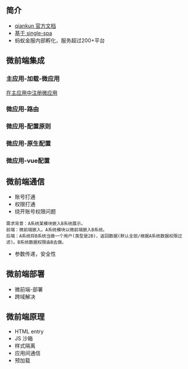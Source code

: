 ## 简介
- [qiankun 官方文档](https://qiankun.umijs.org/zh)
- [基于 single-spa](https://github.com/single-spa/single-spa)
- 蚂蚁金服内部孵化，服务超过200+平台

## 微前端集成
### 主应用-加载-微应用

[在主应用中注册微应用](https://qiankun.umijs.org/zh/guide/getting-started#2-%E5%9C%A8%E4%B8%BB%E5%BA%94%E7%94%A8%E4%B8%AD%E6%B3%A8%E5%86%8C%E5%BE%AE%E5%BA%94%E7%94%A8 ':include :type=iframe width=100% height=300px')

### 微应用-路由
### 微应用-配置原则
### 微应用-原生配置
### 微应用-vue配置

## 微前端通信
- 账号打通
- 权限打通
- 绕开账号权限问题
```
需求背景：A系统某模块嵌入B系统展示。
前端：微前端嵌入。A系统模块以微前端嵌入B系统。
后端：A系统将B系统当做一个用户(类型是2B)，返回数据(默认全部/根据A系统数据权限过滤)。B系统数据权限由B去做。
```
- 参数传递，安全性

## 微前端部署
- 微前端-部署
- 跨域解决

## 微前端原理
- HTML entry
- JS 沙箱
- 样式隔离
- 应用间通信
- 预加载